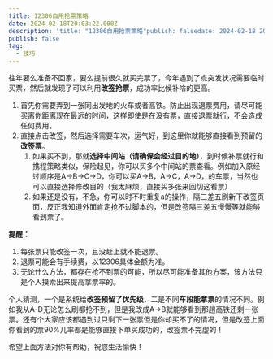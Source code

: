```yaml
---
title: 12306自用抢票策略
date: 2024-02-18T20:03:22.000Z
description: 'title: "12306自用抢票策略"publish: falsedate: 2024-02-18 20:03:22tag: - 技巧往年要么准备不回家，要么提前很久就买完票了，今年遇到了点突发状况需要临时买票，然后就发现了可以利用改签抢票，成功率比候补啥的更高。首先你需要弄到一张同出发地的...'
publish: false
tag:
  - 技巧
---
```

往年要么准备不回家，要么提前很久就买完票了，今年遇到了点突发状况需要临时买票，然后就发现了可以利用**改签抢票**，成功率比候补啥的更高。

1. 首先你需要弄到一张同出发地的火车或者高铁。防止出现退票费用，请尽可能买离你距离现在最远的时间，这样即使是在没有票，直接退票就行，不会造成任何费用。
2. 直接点击改签，然后选择需要车次，运气好，到这里你就能够直接看到预留的**改签票**。
   1. 如果买不到，那就**选择中间站（请确保会经过目的地）**，到时候补票就行和携程策略类似，保险起见，你可以买多个中间站的票查看。例如加入原经过顺序是A->B->C->D，你可以买A->B，A->C，A->D，的车票，当然也可以直接选择修改目的（我太麻烦，直接买多张来回切这看票）
   2. 如果还是没有，不急，你可以时不时重复a的操作，隔三差五刷新下改签页面，反正我知道外面肯定抢不过脚本的，但是改签隔三差五慢慢等就能够看到票了。

**提醒：**

1. 每张票只能改签一次，且没赶上就不能退票。
2. 退票可能会有手续费，以12306具体金额为准。
3. 无论什么方法，都存在抢不到票的可能，所以尽可能准备其他方案，该方法只是个人摸索出来提高拿票率的。

个人猜测，一个是系统给**改签预留了优先级**，二是不同**车段能拿票**的情况不同。例如我从A-D无论怎么刷都抢不到，但是我改成A->B就能够看到那趟高铁还剩一张票。还有个大家应该都遇到过只剩下一张票但是你却买不了的情况，但是改签上面你看到的票90%几率都是能够直接下单买成功的，改签票不完虚的！

希望上面方法对你有帮助，祝您生活愉快！
